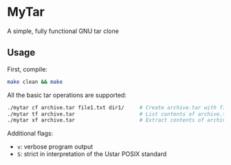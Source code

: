 # MyTar
A simple, fully functional GNU tar clone

## Usage
First, compile:
```bash
make clean && make
```

All the basic tar operations are supported:
```bash
./mytar cf archive.tar file1.txt dir1/     # Create archive.tar with file1.txt and file2.txt
./mytar tf archive.tar                     # List contents of archive.tar
./mytar xf archive.tar                     # Extract contents of archive.tar
```

Additional flags:
- `v`: verbose program output
- `S`: strict in interpretation of the Ustar POSIX standard

